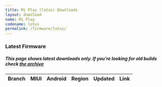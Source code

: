 ```yaml
---
title: Mi Play (lotus) Downloads
layout: download
name: Mi Play
codename: lotus
permalink: /firmware/lotus/
---
```


### Latest Firmware
##### This page shows latest downloads only. If you're looking for old builds check [the archive](/archive/firmware/lotus/)


<div class="table-responsive-md" id="table-wrapper">
<table id="firmware" class="compact table table-striped table-hover table-sm">
    <thead class="thead-dark">
        <tr>
            <th>Branch</th>
            <th>MIUI</th>
            <th>Android</th>
            <th>Region</th>
            <th>Updated</th>
            <th>Link</th>
        </tr>
    </thead>
    <script>loadFirmwareDownloads('lotus', 'latest')</script>
</table>
</div>
